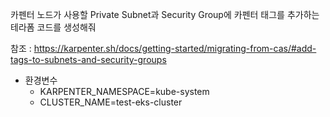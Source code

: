 카펜터 노드가 사용할 Private Subnet과 Security Group에 카펜터 태그를 추가하는 테라폼 코드를 생성해줘

참조 : https://karpenter.sh/docs/getting-started/migrating-from-cas/#add-tags-to-subnets-and-security-groups

- 환경변수
  - KARPENTER_NAMESPACE=kube-system
  - CLUSTER_NAME=test-eks-cluster
